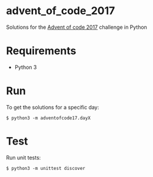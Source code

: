# advent_of_code_2017

Solutions for the [Advent of code 2017](https://adventofcode.com/2017) challenge in Python

# Requirements
- Python 3

# Run

To get the solutions for a specific day:
```
$ python3 -m adventofcode17.dayX
```

# Test

Run unit tests:
```
$ python3 -m unittest discover
```